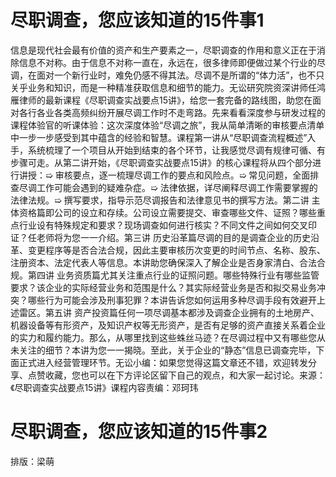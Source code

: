 # 尽职调查，您应该知道的15件事1

信息是现代社会最有价值的资产和生产要素之一，尽职调查的作用和意义正在于消除信息不对称。由于信息不对称一直在，永远在，很多律师即便做过某个行业的尽调，在面对一个新行业时，难免仍感不得其法。尽调不是所谓的“体力活”，也不只关乎业务和知识，而是一种精准获取信息和细节的能力。无讼研究院资深讲师任鸿雁律师的最新课程《尽职调查实战要点15讲》，给您一套完备的路线图，助您在面对各行各业各类高频纠纷开展尽调工作时不走弯路。先来看看深度参与研发过程的课程体验官的听课体验：这次深度体验“尽调之旅”，我从简单清晰的审核要点清单中一步一步感受到其中蕴含的经验和智慧。课程第一讲从“尽职调查流程概述”入手，系统梳理了一个项目从开始到结束的各个环节，让我感觉尽调有规律可循、有步骤可走。从第二讲开始，《尽职调查实战要点15讲》的核心课程将从四个部分进行讲授：➯ 审核要点，逐一梳理尽调工作的要点和风险点。➯ 常见问题，全面排查尽调工作可能会遇到的疑难杂症。➯ 法律依据，详尽阐释尽调工作需要掌握的法律法规。➯ 撰写要求，指导示范尽调报告和法律意见书的撰写方法。第二讲 主体资格篇即公司的设立和存续。公司设立需要提交、审查哪些文件、证照？哪些重点行业设有特殊规定和要求？现场调查如何进行核实？不同文件之间如何交叉印证？任老师将为您一一介绍。第三讲 历史沿革篇尽调的目的是调查企业的历史沿革、变更程序等是否合法合规，因此主要审核历次变更的时间节点、名称、股东、注册资本、法定代表人等信息。本讲助您确保深入了解企业是否身家清白、合法合规。第四讲 业务资质篇尤其关注重点行业的证照问题。哪些特殊行业有哪些监管要求？该企业的实际经营业务和范围是什么？其实际经营业务是否和拟交易业务冲突？哪些行为可能会涉及刑事犯罪？本讲告诉您如何运用多种尽调手段有效避开上述雷区。第五讲 资产投资篇任何一项尽调基本都涉及调查企业拥有的土地房产、机器设备等有形资产，及知识产权等无形资产，是否有足够的资产直接关系着企业的实力和履约能力。那么，从哪里找到这些蛛丝马迹？在尽调过程中又有哪些您从未关注的细节？本讲为您一一揭晓。至此，关于企业的“静态”信息已调查完毕，下面正式进入经营管理环节。无讼小编：如果您觉得这篇文章还不错，欢迎转发分享、点赞收藏，您也可以在下方评论区留下自己的观点，和大家一起讨论。来源：《尽职调查实战要点15讲》课程内容责编：邓珂玮

# 尽职调查，您应该知道的15件事2

排版：梁萌

